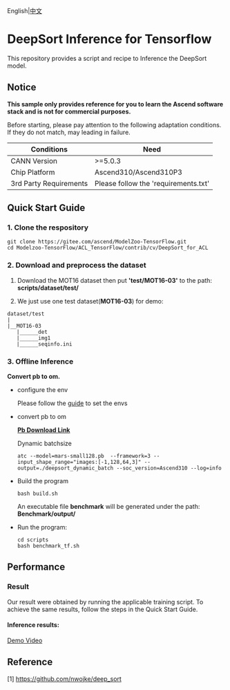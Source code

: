 English|[中文](README.md)

# DeepSort Inference for Tensorflow 

This repository provides a script and recipe to Inference the DeepSort model.

## Notice
**This sample only provides reference for you to learn the Ascend software stack and is not for commercial purposes.**

Before starting, please pay attention to the following adaptation conditions. If they do not match, may leading in failure.

| Conditions | Need |
| --- | --- |
| CANN Version | >=5.0.3 |
| Chip Platform| Ascend310/Ascend310P3 |
| 3rd Party Requirements| Please follow the 'requirements.txt' |

## Quick Start Guide

### 1. Clone the respository

```shell
git clone https://gitee.com/ascend/ModelZoo-TensorFlow.git
cd Modelzoo-TensorFlow/ACL_TensorFlow/contrib/cv/DeepSort_for_ACL
```

### 2. Download and preprocess the dataset

1. Download the MOT16 dataset then put **'test/MOT16-03'** to the path: **scripts/dataset/test/**

2. We just use one test dataset(**MOT16-03**) for demo:
```
dataset/test
|
|__MOT16-03
   |______det
   |______img1
   |______seqinfo.ini

```

### 3. Offline Inference

**Convert pb to om.**

- configure the env

  Please follow the [guide](https://gitee.com/ascend/ModelZoo-TensorFlow/wikis/02.%E7%A6%BB%E7%BA%BF%E6%8E%A8%E7%90%86%E6%A1%88%E4%BE%8B/Ascend%E5%B9%B3%E5%8F%B0%E6%8E%A8%E7%90%86%E7%8E%AF%E5%A2%83%E5%8F%98%E9%87%8F%E8%AE%BE%E7%BD%AE?sort_id=6458719) to set the envs


- convert pb to om
  
  [**Pb Download Link**](https://obs-9be7.obs.cn-east-2.myhuaweicloud.com/003_Atc_Models/modelzoo/Research/cv/DeepSort_for_ACL/mars-small128.pb)

  Dynamic batchsize

  ```
  atc --model=mars-small128.pb  --framework=3 --input_shape_range="images:[-1,128,64,3]" --output=./deepsort_dynamic_batch --soc_version=Ascend310 --log=info
  ```

- Build the program

  ```
  bash build.sh
  ```
  An executable file **benchmark** will be generated under the path: **Benchmark/output/**

- Run the program:

  ```
  cd scripts
  bash benchmark_tf.sh
  ```



## Performance

### Result

Our result were obtained by running the applicable training script. To achieve the same results, follow the steps in the Quick Start Guide.

#### Inference results:

[Demo Video](https://obs-9be7.obs.cn-east-2.myhuaweicloud.com/003_Atc_Models/modelzoo/Research/cv/DeepSort_for_ACL/MOT16-03.avi)

## Reference
[1] https://github.com/nwojke/deep_sort
